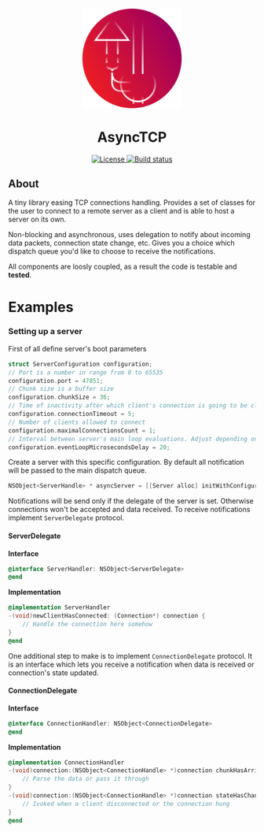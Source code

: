 <p align="center">
  <img src="./Assets/icon.png" width="40%">
</p>
<h1 align="center">AsyncTCP</h1>
<p align="center">
<a href="https://opensource.org/licenses/MIT">
<img src="https://img.shields.io/badge/License-MIT-yellow.svg" height="18pt" alt="License"/>
</a>
<a href="https://www.travis-ci.org/mateuszstompor/AsyncTCP">
<img src="https://www.travis-ci.org/mateuszstompor/AsyncTCP.svg?branch=master" height="18pt" alt="Build status"/>
</a>
</p>

## About

A tiny library easing TCP connections handling. Provides a set of classes for the user to connect to a remote server as a client and is able to host a server on its own.

Non-blocking and asynchronous, uses delegation to notify about incoming data packets, connection state change, etc. Gives you a choice which dispatch queue you'd like to choose to receive the notifications. 

All components are loosly coupled, as a result the code is testable and **tested**.


# Examples
### Setting up a server
First of all define server's boot parameters
```objective-c
struct ServerConfiguration configuration;
// Port is a number in range from 0 to 65535
configuration.port = 47851;
// Chunk size is a buffer size
configuration.chunkSize = 36;
// Time of inactivity after which client's connection is going to be closed
configuration.connectionTimeout = 5;
// Number of clients allowed to connect
configuration.maximalConnectionsCount = 1;
// Interval between server's main loop evaluations. Adjust depending on your network speed and device's resources utilization
configuration.eventLoopMicrosecondsDelay = 20;
```
Create a server with this specific configuration. By default all notification will be passed to the main dispatch queue.
```objective-c
NSObject<ServerHandle> * asyncServer = [[Server alloc] initWithConfiguratoin:configuration];
```
Notifications will be send only if the delegate of the server is set. Otherwise connections won't be accepted and data received. To receive notifications implement `ServerDelegate` protocol.
<h4>ServerDelegate</h4>

**Interface**
```objective-c
@interface ServerHandler: NSObject<ServerDelegate>
@end
```
**Implementation**
```objective-c
@implementation ServerHandler
-(void)newClientHasConnected: (Connection*) connection {
    // Handle the connection here somehow
}
@end
```
One additional step to make is to implement `ConnectionDelegate` protocol. It is an interface which lets you receive a notification when data is received or connection's state updated.
<h4>ConnectionDelegate</h4>

**Interface**
```objective-c
@interface ConnectionHandler: NSObject<ConnectionDelegate>
@end
```
**Implementation**
```objective-c
@implementation ConnectionHandler
-(void)connection:(NSObject<ConnectionHandle> *)connection chunkHasArrived:(NSData *)data {
    // Parse the data or pass it through 
}
-(void)connection:(NSObject<ConnectionHandle> *)connection stateHasChangedTo:(ConnectionState)state {
    // Ivoked when a client disconnected or the connection hung 
}
@end
```